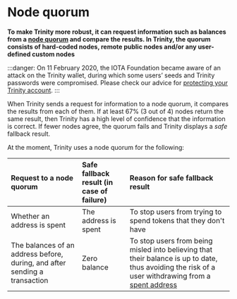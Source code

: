 # Node quorum

**To make Trinity more robust, it can request information such as balances from a [node quorum](root://getting-started/1.0/references/glossary.md#node-quorum) and compare the results. In Trinity, the quorum consists of hard-coded nodes, remote public nodes and/or any user-defined custom nodes**

:::danger:
On 11 February 2020, the IOTA Foundation became aware of an attack on the Trinity wallet, during which some users’ seeds and Trinity passwords were compromised. Please check our advice for [protecting your Trinity account](../how-to-guides/protect-trinity-account.md).
:::

When Trinity sends a request for information to a node quorum, it compares the results from each of them. If at least 67% (3 out of 4) nodes return the same result, then Trinity has a high level of confidence that the information is correct. If fewer nodes agree, the quorum fails and Trinity displays a _safe_ fallback result.

At the moment, Trinity uses a node quorum for the following:

| **Request to a node quorum**|**Safe fallback result (in case of failure)** |**Reason for safe fallback result**|
|:--|:--|:---|
|Whether an address is spent| The address is spent| To stop users from trying to spend tokens that they don't have|
|The balances of an address before, during, and after sending a transaction| Zero balance| To stop users from being misled into believing that their balance is up to date, thus avoiding the risk of a user withdrawing from a [spent address](root://getting-started/1.0/references/glossary.md#spent-address)
